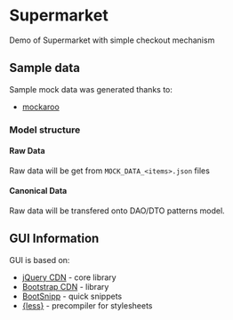 # Supermarket
Demo of Supermarket with simple checkout mechanism

## Sample data
Sample mock data was generated thanks to: 
* [mockaroo](https://www.mockaroo.com/)

### Model structure
#### Raw Data
Raw data will be get from `MOCK_DATA_<items>.json` files

#### Canonical Data
Raw data will be transfered onto DAO/DTO patterns model. 

## GUI Information
GUI is based on:
* [jQuery CDN](http://code.jquery.com/)           - core library
* [Bootstrap CDN](https://www.bootstrapcdn.com/)  - library
* [BootSnipp](https://bootsnipp.com)              - quick snippets
* [{less}](http://lesscss.org/)                   - precompiler for stylesheets


